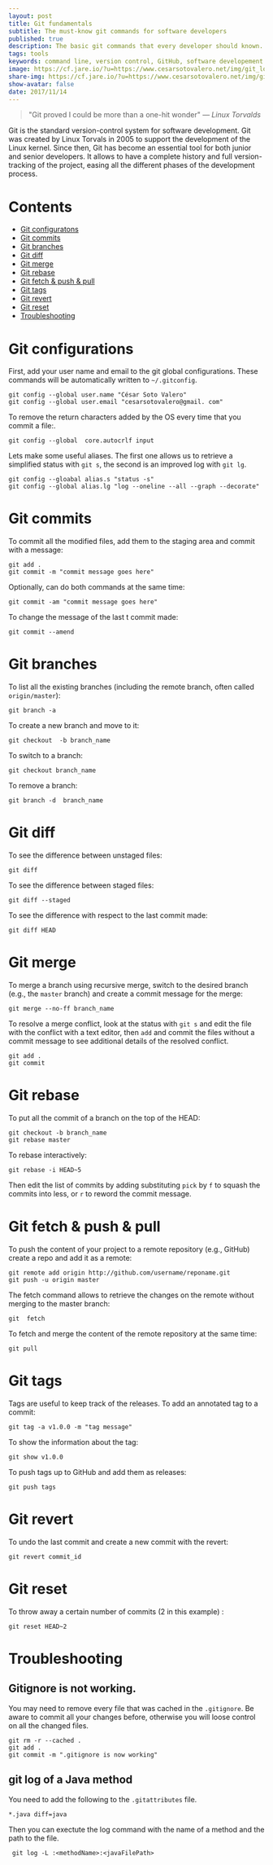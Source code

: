 ```yaml
---
layout: post
title: Git fundamentals
subtitle: The must-know git commands for software developers
published: true
description: The basic git commands that every developer should known. 
tags: tools
keywords: command line, version control, GitHub, software developement
image: https://cf.jare.io/?u=https://www.cesarsotovalero.net/img/git_logo.png
share-img: https://cf.jare.io/?u=https://www.cesarsotovalero.net/img/git_logo.png
show-avatar: false
date: 2017/11/14
---
```


> "Git proved I could be more than a one-hit wonder" *― Linux Torvalds*

Git is the standard version-control system for software development. Git was created by Linux Torvals in 2005 to support the development of the Linux kernel. Since then, Git has become an essential tool for both junior and senior developers. It allows to have a complete history and full version-tracking of the project, easing all the different phases of the development process.

# Contents
   
* [Git configuratons](#git-configurations)
* [Git commits](#git-commits)
* [Git branches](#git-branches)
* [Git diff](#git-diff)
* [Git merge](#git-merge)
* [Git rebase](#git-rebase)
* [Git fetch &amp; push &amp; pull](#git-fetch--push--pull)
* [Git tags](#git-tags)
* [Git revert](#git-revert)
* [Git reset](#git-reset)
* [Troubleshooting](#troubleshooting)

# Git configurations

First, add your user name and email to the git global configurations. These commands will be automatically written  to `~/.gitconfig`.

```git
git config --global user.name "César Soto Valero"
git config --global user.email "cesarsotovalero@gmail. com"
```
To remove the return characters added by the OS every time that you commit a file:.

```git
git config --global  core.autocrlf input
```
Lets make some useful aliases.  The first one allows us to retrieve a simplified status with `git s`, the second is an improved log with `git lg`.

```git
git config --gloabal alias.s "status -s" 
git config --global alias.lg "log --oneline --all --graph --decorate"
```

# Git commits

To commit all the modified files,  add them to the staging area and commit with a message:

```git
git add .
git commit -m "commit message goes here"
```

Optionally, can do both commands at the same time:

```git
git commit -am "commit message goes here"
```

To change the message of the last t commit made:

```git
git commit --amend
```

# Git branches

To list all the existing branches (including the remote branch, often called `origin/master`):

```git
git branch -a
```

To create a new branch and move to it:

```git
git checkout  -b branch_name
```

To switch to a branch:

```git
git checkout branch_name
```

To remove a  branch:

```git
git branch -d  branch_name
```

# Git diff

To see the difference between unstaged files:

```git
git diff
```

To see the difference between staged files:

```git
git diff --staged
```

To see the difference with respect to the last commit made:

```git
git diff HEAD
```

# Git merge 

To merge a branch using recursive merge, switch to the desired branch (e.g., the `master` branch) and create a commit  message for the merge:

```git
git merge --no-ff branch_name
```

To resolve a merge conflict, look at the status with `git s` and edit the file with the conflict with a text editor, then `add` and commit the files without a commit message to see additional details of the resolved conflict.

```git
git add .
git commit
```

# Git rebase

To put all the commit of a branch on the top of the HEAD:

```git
git checkout -b branch_name
git rebase master
```

To rebase interactively:

```git
git rebase -i HEAD~5
```

Then edit the list of commits  by adding substituting  `pick` by `f` to squash the commits into less, or `r` to reword the commit message.

# Git fetch & push & pull

To push the content of your project to a remote repository (e.g., GitHub) create a repo and add it as a remote:

```git
git remote add origin http://github.com/username/reponame.git
git push -u origin master
```

The fetch  command allows to retrieve the changes on the remote without merging to the master branch:

```git
git  fetch
```

To fetch and merge the content of the remote repository at the same time:

```git
git pull
```

# Git tags

Tags are useful to keep track of the releases. To add an annotated tag to a commit:

```git
git tag -a v1.0.0 -m "tag message"
```

To show the information about the tag:

```git
git show v1.0.0
```
 To push tags up to GitHub and add them as releases:
 
 ```git
git push tags
```

# Git revert

To undo the last commit and create a new commit with the revert:

```git
git revert commit_id
```

# Git reset

To throw away a certain number of commits (2 in this example) :

```git
git reset HEAD~2
``` 

# Troubleshooting

## Gitignore is not working. 


You may need to remove every file that was cached in the `.gitignore`. Be aware to commit all your changes before, otherwise you will loose control on all the changed files. 

```git
git rm -r --cached .
git add .
git commit -m ".gitignore is now working"
```

## git log of a Java method

You need to add the following to the `.gitattributes` file.

```text
*.java diff=java
```
Then you can exectute the log command with the name of a method and the path to the file.

```git
 git log -L :<methodName>:<javaFilePath>
```
 